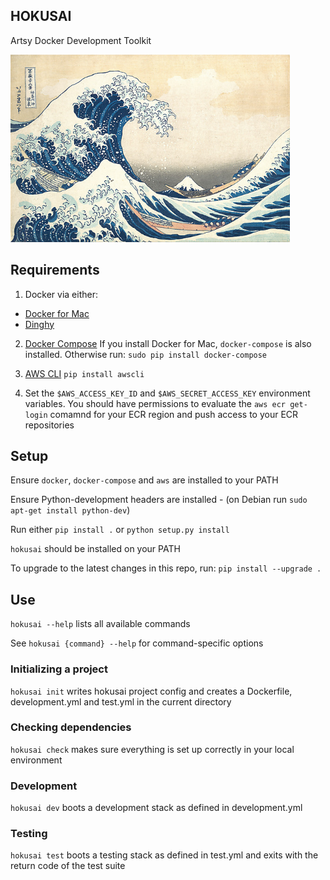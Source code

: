 HOKUSAI
-------

Artsy Docker Development Toolkit

<img height="300" src="hokusai.jpg">

## Requirements

1) Docker via either:
  - [Docker for Mac](https://docs.docker.com/docker-for-mac/)
  - [Dinghy](https://github.com/codekitchen/dinghy)

2) [Docker Compose](https://docs.docker.com/compose/) If you install Docker for Mac, `docker-compose` is also installed. Otherwise run: `sudo pip install docker-compose`

3) [AWS CLI](http://docs.aws.amazon.com/cli/latest/userguide/installing.html) `pip install awscli`

4) Set the `$AWS_ACCESS_KEY_ID` and `$AWS_SECRET_ACCESS_KEY` environment variables.  You should have permissions to evaluate the `aws ecr get-login` comamnd for your ECR region and push access to your ECR repositories

## Setup

Ensure `docker`, `docker-compose` and `aws` are installed to your PATH

Ensure Python-development headers are installed - (on Debian run `sudo apt-get install python-dev`)

Run either `pip install .` or `python setup.py install`

`hokusai` should be installed on your PATH

To upgrade to the latest changes in this repo, run: `pip install --upgrade .`

## Use

`hokusai --help` lists all available commands

See `hokusai {command} --help` for command-specific options

### Initializing a project

`hokusai init` writes hokusai project config and creates a Dockerfile, development.yml and test.yml in the current directory

### Checking dependencies

`hokusai check` makes sure everything is set up correctly in your local environment

### Development

`hokusai dev` boots a development stack as defined in development.yml

### Testing

`hokusai test` boots a testing stack as defined in test.yml and exits with the return code of the test suite
